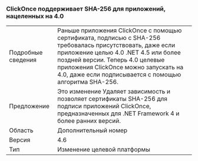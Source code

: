 ### <a name="clickonce-supports-sha-256-on-40-targeted-apps"></a>ClickOnce поддерживает SHA-256 для приложений, нацеленных на 4.0

|   |   |
|---|---|
|Подробные сведения|Раньше приложения ClickOnce с помощью сертификата, подписью с SHA-256 требовалась присутствовать, даже если приложение целью 4.0 .NET 4.5 или более поздней версии. Теперь 4.0 целевые приложения ClickOnce можно запускать на 4.0, даже если подписывается с помощью алгоритма SHA-256.|
|Предложение|Это изменение Удаляет зависимость и позволяет сертификаты SHA-256 для подписи приложений ClickOnce, предназначенных для .NET Framework 4 и более ранних версий.|
|Область|Дополнительный номер|
|Версия|4.6|
|Тип|Изменение целевой платформы|

